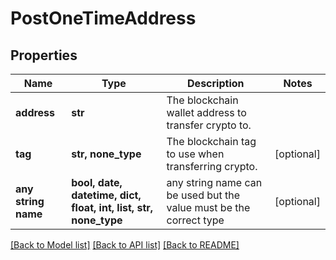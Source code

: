 # PostOneTimeAddress


## Properties
Name | Type | Description | Notes
------------ | ------------- | ------------- | -------------
**address** | **str** | The blockchain wallet address to transfer crypto to. | 
**tag** | **str, none_type** | The blockchain tag to use when transferring crypto. | [optional] 
**any string name** | **bool, date, datetime, dict, float, int, list, str, none_type** | any string name can be used but the value must be the correct type | [optional]

[[Back to Model list]](../README.md#documentation-for-models) [[Back to API list]](../README.md#documentation-for-api-endpoints) [[Back to README]](../README.md)


